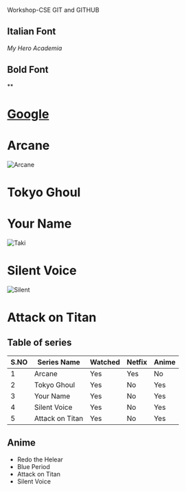 Workshop-CSE
GIT and GITHUB

## Italian Font
*My Hero Academia*

## Bold Font
**

# [Google](www.google.com)

# Arcane
![Arcane](https://static.wikia.nocookie.net/leagueoflegends/images/7/7d/Arcane_2021_Logo.jpg/revision/latest/scale-to-width-down/350?cb=20211024000745)

# Tokyo Ghoul


# Your Name
![Taki](https://cinemapolis.org/wp-content/uploads/Yournameposter.jpg)

# Silent Voice
![Silent](https://occ-0-1722-1723.1.nflxso.net/dnm/api/v6/E8vDc_W8CLv7-yMQu8KMEC7Rrr8/AAAABdIC3Ua_kD0ITbIheGPJmEcuSFEj3mM280wlpYwAdBTkXiY45j0NQzisIDcb1PmB4ssH5D4yPFdXkfH10aWQ494roGuU.jpg?r=a77)

# Attack on Titan


## Table of series
|S.NO|Series Name|Watched|Netfix|Anime|
|----|-----------|-------|------|-----|
|1|Arcane|Yes|Yes|No|
|2|Tokyo Ghoul|Yes|No|Yes|
|3|Your Name|Yes|No|Yes|
|4|Silent Voice|Yes|No|Yes|
|5|Attack on Titan|Yes|No|Yes|


## Anime
* Redo the Helear
* Blue Period
* Attack on Titan
* Silent Voice
